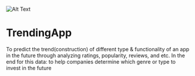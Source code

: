 
![Alt Text](https://gfycat.com/untimelyfrankfattaileddunnart)







# TrendingApp
To predict the trend(construction) of different type &amp; functionality of an app in the future through analyzing ratings, popularity, reviews, and etc. In the end for this data: to help companies determine which genre or type to invest in the future
